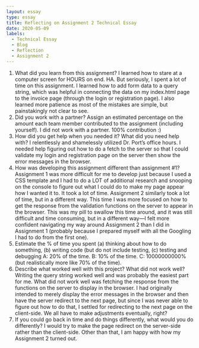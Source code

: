 ```yaml
---
layout: essay
type: essay
title: Reflecting on Assignment 2 Technical Essay
date: 2020-05-09
labels:
  - Technical Essay
  - Blog
  - Reflection
  - Assignment 2
---
```


1. What did you learn from this assignment?
I learned how to stare at a computer screen for HOURS on end.  HA.  But seriously, I spent a lot of time on this assignment.  I learned how to add form data to a query string, which was helpful in connecting the data on my index.html page to the invoice page (through the login or registration page).  I also learned more patience as most of the mistakes are simple, but painstakingly not clear to see.
2. Did you work with a partner? Assign an estimated percentage on the amount each team member contributed to the assignment (including yourself).
I did not work with a partner.  100% contribution :)
3. How did you get help when you needed it? What did you need help with?
I relentlessly and shamelessly utilized Dr. Port’s office hours.  I needed help figuring out how to do a fetch to the server so that I could validate my login and registration page on the server then show the error messages in the browser.
4. How was developing this assignment different than assignment #1?
Assignment 1 was more difficult for me to develop just because I used a CSS template and I had to do a LOT of additional research and snooping on the console to figure out what I could do to make my page appear how I wanted it to.  It took a lot of time.  Assignment 2 similarly took a lot of time, but in a different way.  This time I was more focused on how to get the response from the validation functions on the server to appear in the browser.  This was my pill to swallow this time around, and it was still difficult and time consuming, but in a different way—I felt more confident navigating my way around Assignment 2 than I did in Assignment 1 (probably because I prepared myself with all the Googling I had to do from the first one). 
5. Estimate the % of time you spent (a) thinking about how to do something, (b) writing code (but do not include testing, (c) testing and debugging
A: 20% of the time.
B: 10% of the time.
C: 10000000000% (but realistically more like 70% of the time).
6. Describe what worked well with this project? What did not work well?
Writing the query string worked well and was probably the easiest part for me.  What did not work well was fetching the response from the functions on the server to display in the browser.  I had originally intended to merely display the error messages in the browser and then have the server redirect to the next page, but since I was never able to figure out how to do that, I settled for redirecting to the next page on the client-side.  We all have to make adjustments eventually, right?
7. If you could go back in time and do things differently, what would you do differently?
I would try to make the page redirect on the server-side rather than the client-side.  Other than that, I am happy with how my Assignment 2 turned out.
